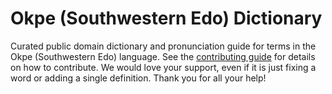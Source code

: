 
# Okpe (Southwestern Edo) Dictionary

Curated public domain dictionary and pronunciation guide for terms in the Okpe (Southwestern Edo) language. See the [contributing guide](https://github.com/drumworkteam/term/blob/make/.github/contributing.md) for details on how to contribute. We would love your support, even if it is just fixing a word or adding a single definition. Thank you for all your help!